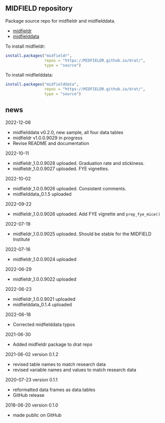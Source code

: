 
## MIDFIELD repository

Package source repo for midfieldr and midfielddata.

- [midfieldr](https://midfieldr.github.io/midfieldr/)
- [midfielddata](https://midfieldr.github.io/midfielddata/)

To install midfieldr:

``` r
install.packages("midfieldr", 
                 repos = "https://MIDFIELDR.github.io/drat/", 
                 type = "source")
```

To install midfielddata:

``` r
install.packages("midfielddata", 
                 repos = "https://MIDFIELDR.github.io/drat/", 
                 type = "source")
```

## news

2022-12-06

- midfielddata v0.2.0, new sample, all four data tables
- midfieldr v1.0.0.9029 in progress
- Revise README and documentation

2022-10-11

- midfieldr_1.0.0.9028 uploaded. Graduation rate and stickiness.  
- midfieldr_1.0.0.9027 uploaded. FYE vignettes.

2022-10-02

- midfieldr_1.0.0.9026 uploaded. Consistent comments.  
- midfielddata_0.1.5 uploaded

2022-09-22

- midfieldr_1.0.0.9026 uploaded. Add FYE vignette and `prep_fye_mice()`

2022-07-19

- midfieldr_1.0.0.9025 uploaded. Should be stable for the MIDFIELD
  Institute

2022-07-16

- midfieldr_1.0.0.9024 uploaded

2022-06-29

- midfieldr_1.0.0.9022 uploaded

2022-06-23

- midfieldr_1.0.0.9021 uploaded
- midfielddata_0.1.4 uploaded

2022-06-18

- Corrected midfielddata typos

2021-06-30

- Added midfieldr package to drat repo

2021-06-02 version 0.1.2

- revised table names to match research data
- revised variable names and values to match research data

2020-07-23 version 0.1.1

- reformatted data frames as data.tables
- GitHub release

2018-06-20 version 0.1.0

- made public on GitHub

<!-- ### New features -->
<!-- ### Minor improvements -->
<!-- ### Bug fixes -->
<!-- ### Deprecated -->
<!-- ### Defunct -->
